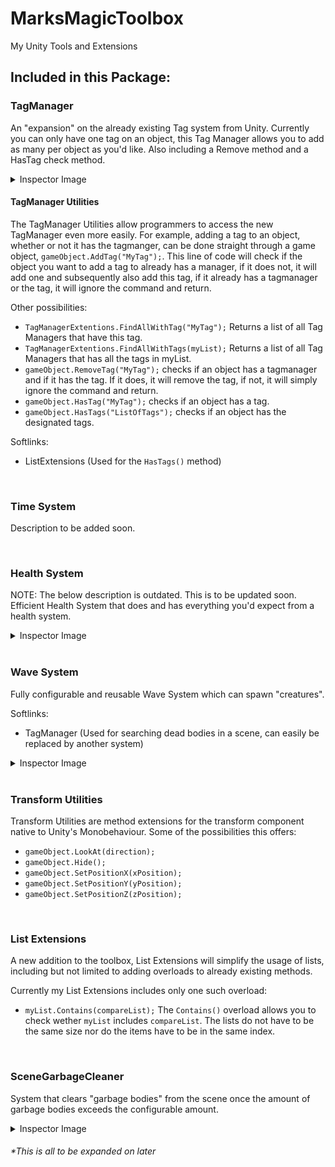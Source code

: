 # MarksMagicToolbox
My Unity Tools and Extensions

## Included in this Package:
### TagManager
An "expansion" on the already existing Tag system from Unity. Currently you can only have one tag on an object, this Tag Manager allows you to add as many per object as you'd like. Also including a Remove method and a HasTag check method.

<details>
  <summary>Inspector Image</summary>
  <img src="https://user-images.githubusercontent.com/71002222/166152754-28f8de43-cf95-4ee9-8a40-8103e2a965d9.png" alt="image" width="400"/>
</details>

#### TagManager Utilities
The TagManager Utilities allow programmers to access the new TagManager even more easily. For example, adding a tag to an object, whether or not it has the tagmanger, can be done straight through a game object, ```gameObject.AddTag("MyTag");```. This line of code will check if the object you want to add a tag to already has a manager, if it does not, it will add one and subsequently also add this tag, if it already has a tagmanager or the tag, it will ignore the command and return.

Other possibilities:
* ```TagManagerExtentions.FindAllWithTag("MyTag");``` Returns a list of all Tag Managers that have this tag.
* ```TagManagerExtentions.FindAllWithTags(myList);``` Returns a list of all Tag Managers that has all the tags in myList.
* ```gameObject.RemoveTag("MyTag");``` checks if an object has a tagmanager and if it has the tag. If it does, it will remove the tag, if not, it will simply ignore the command and return.
* ```gameObject.HasTag("MyTag");``` checks if an object has a tag.
* ```gameObject.HasTags("ListOfTags");``` checks if an object has the designated tags.

Softlinks:
- ListExtensions (Used for the `HasTags()` method)

<br>

### Time System
Description to be added soon.

<br>

### Health System
NOTE: The below description is outdated. This is to be updated soon.
Efficient Health System that does and has everything you'd expect from a health system.

<details>
  <summary>Inspector Image</summary>
  <img src="https://user-images.githubusercontent.com/71002222/172047247-57b12925-a8f4-431c-aa2d-ad9edbada0db.png" alt="image" width="400"/>
</details>

<br>

### Wave System
Fully configurable and reusable Wave System which can spawn "creatures".

Softlinks:
- TagManager (Used for searching dead bodies in a scene, can easily be replaced by another system)

<details>
  <summary>Inspector Image</summary>
  <img src="https://user-images.githubusercontent.com/71002222/172047280-795965a5-b95d-4058-9dfe-d205df5dd5b3.png" alt="image" width="400"/>
</details>

<br>

### Transform Utilities
Transform Utilities are method extensions for the transform component native to Unity's Monobehaviour. Some of the possibilities this offers:
* ```gameObject.LookAt(direction);```
* ```gameObject.Hide();```
* ```gameObject.SetPositionX(xPosition);```
* ```gameObject.SetPositionY(yPosition);```
* ```gameObject.SetPositionZ(zPosition);```

<br>

### List Extensions
A new addition to the toolbox, List Extensions will simplify the usage of lists, including but not limited to adding overloads to already existing methods.

Currently my List Extensions includes only one such overload:
* ```myList.Contains(compareList);``` The `Contains()` overload allows you to check wether `myList` includes `compareList`. The lists do not have to be the same size nor do the items have to be in the same index.

<br>

### SceneGarbageCleaner
System that clears "garbage bodies" from the scene once the amount of garbage bodies exceeds the configurable amount.

<details>
  <summary>Inspector Image</summary>
  <img src="https://user-images.githubusercontent.com/71002222/172047303-a8896a5f-d620-47b4-90d4-7de06760b5b3.png" alt="image" width="400"/>
</details>

###### *This is all to be expanded on later
